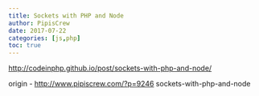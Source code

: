 ```yaml
---
title: Sockets with PHP and Node
author: PipisCrew
date: 2017-07-22
categories: [js,php]
toc: true
---
```


http://codeinphp.github.io/post/sockets-with-php-and-node/

origin - http://www.pipiscrew.com/?p=9246 sockets-with-php-and-node